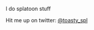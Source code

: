 I do splatoon stuff

Hit me up on twitter: [@toasty_spl](https://twitter.com/toasty_spl)

<!---
toasty-spl/toasty-spl is a ✨ special ✨ repository because its `README.md` (this file) appears on your GitHub profile.
You can click the Preview link to take a look at your changes.
--->
